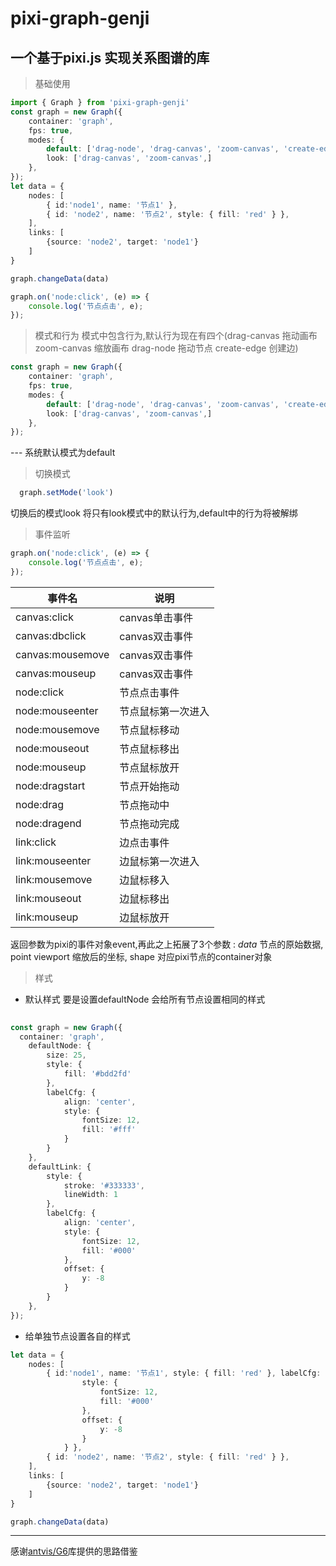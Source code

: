 # pixi-graph-genji

## 一个基于pixi.js 实现关系图谱的库

> 基础使用
```ts
import { Graph } from 'pixi-graph-genji'
const graph = new Graph({
    container: 'graph',
    fps: true,
    modes: {
        default: ['drag-node', 'drag-canvas', 'zoom-canvas', 'create-edge'],
        look: ['drag-canvas', 'zoom-canvas',]
    },
});
let data = {
    nodes: [
        { id:'node1', name: '节点1' },
        { id: 'node2', name: '节点2', style: { fill: 'red' } },
    ],
    links: [
        {source: 'node2', target: 'node1'}
    ]
}

graph.changeData(data)

graph.on('node:click', (e) => {
    console.log('节点点击', e);
});
```

> 模式和行为
> 模式中包含行为,默认行为现在有四个(drag-canvas 拖动画布 zoom-canvas 缩放画布 drag-node 拖动节点 create-edge 创建边)
```ts
const graph = new Graph({
    container: 'graph',
    fps: true,
    modes: {
        default: ['drag-node', 'drag-canvas', 'zoom-canvas', 'create-edge'],
        look: ['drag-canvas', 'zoom-canvas',]
    },
});
```
--- 系统默认模式为default
> 切换模式
```ts
  graph.setMode('look')
```
切换后的模式look 将只有look模式中的默认行为,default中的行为将被解绑

> 事件监听
```ts
graph.on('node:click', (e) => {
    console.log('节点点击', e);
});
```
| 事件名              | 说明         |
|------------------|------------|
| canvas:click     | canvas单击事件 |
| canvas:dbclick   | canvas双击事件 |
| canvas:mousemove | canvas双击事件 |
| canvas:mouseup   | canvas双击事件 |
| node:click       | 节点点击事件     |
| node:mouseenter  | 节点鼠标第一次进入  |
| node:mousemove   | 节点鼠标移动     |
| node:mouseout    | 节点鼠标移出     |
| node:mouseup     | 节点鼠标放开     |
| node:dragstart   | 节点开始拖动     |
| node:drag        | 节点拖动中      |
| node:dragend     | 节点拖动完成     |
| link:click       | 边点击事件      |
| link:mouseenter  | 边鼠标第一次进入   |
| link:mousemove   | 边鼠标移入      |
| link:mouseout    | 边鼠标移出      |
| link:mouseup     | 边鼠标放开      |

返回参数为pixi的事件对象event,再此之上拓展了3个参数 : _data_ 节点的原始数据, point viewport 缩放后的坐标, shape 对应pixi节点的container对象

> 样式
- 默认样式 要是设置defaultNode 会给所有节点设置相同的样式
```ts
 
const graph = new Graph({
  container: 'graph',
    defaultNode: {
        size: 25,
        style: {
            fill: '#bdd2fd'
        },
        labelCfg: {
            align: 'center',
            style: {
                fontSize: 12,
                fill: '#fff'
            }
        }
    },
    defaultLink: {
        style: {
            stroke: '#333333',
            lineWidth: 1
        },
        labelCfg: {
            align: 'center',
            style: {
                fontSize: 12,
                fill: '#000'
            },
            offset: {
                y: -8
            }
        }
    },
});
```

- 给单独节点设置各自的样式
```ts
let data = {
    nodes: [
        { id:'node1', name: '节点1', style: { fill: 'red' }, labelCfg: {
                style: {
                    fontSize: 12,
                    fill: '#000'
                },
                offset: {
                    y: -8
                }
            } },
        { id: 'node2', name: '节点2', style: { fill: 'red' } },
    ],
    links: [
        {source: 'node2', target: 'node1'}
    ]
}

graph.changeData(data)
```


---
感谢[antvis/G6](https://github.com/antvis/G6)库提供的思路借鉴